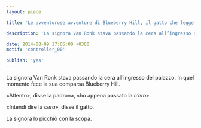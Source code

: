 ```yaml
---
layout: piece

title: 'Le avventurose avventure di Blueberry Hill, il gatto che legge quello che dici'

description: 'La signora Van Ronk stava passando la cera all’ingresso del palazzo…'

date: 2014-08-09 17:05:00 +0300
motif: 'controller_00'

publish: 'yes'
---
```


La signora Van Ronk stava passando la cera all’ingresso del palazzo. In quel momento fece la sua comparsa Blueberry Hill.

«Attento», disse la padrona, «ho appena passato la *c’era*».

«Intendi dire la *cera*», disse il gatto.

La signora lo picchiò con la scopa.
